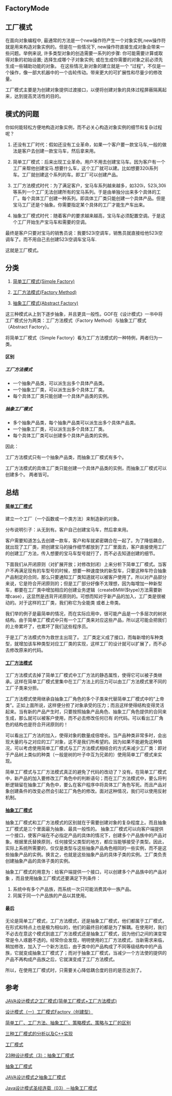 ## FactoryMode

## 工厂模式

在面向对象编程中, 最通常的方法是一个new操作符产生一个对象实例,new操作符就是用来构造对象实例的。但是在一些情况下, new操作符直接生成对象会带来一些问题。举例来说, 许多类型对象的创造需要一系列的步骤: 你可能需要计算或取得对象的初始设置; 选择生成哪个子对象实例; 或在生成你需要的对象之前必须先生成一些辅助功能的对象。 在这些情况,新对象的建立就是一个 “过程”，不仅是一个操作，像一部大机器中的一个齿轮传动。带来更大的可扩展性和尽量少的修改量。

工厂模式主要是为创建对象提供过渡接口，以便将创建对象的具体过程屏蔽隔离起来，达到提高灵活性的目的。 

## 模式的问题
你如何能轻松方便地构造对象实例，而不必关心构造对象实例的细节和复杂过程呢？

1. 还没有工厂时代：假如还没有工业革命，如果一个客户要一款宝马车,一般的做法是客户去创建一款宝马车，然后拿来用。

2. 简单工厂模式：后来出现工业革命。用户不用去创建宝马车。因为客户有一个工厂来帮他创建宝马.想要什么车，这个工厂就可以建。比如想要320i系列车。工厂就创建这个系列的车。即工厂可以创建产品。

3. 工厂方法模式时代：为了满足客户，宝马车系列越来越多，如320i，523i,30li等系列一个工厂无法创建所有的宝马系列。于是由单独分出来多个具体的工厂。每个具体工厂创建一种系列。即具体工厂类只能创建一个具体产品。但是宝马工厂还是个抽象。你需要指定某个具体的工厂才能生产车出来。

5. 抽象工厂模式时代：随着客户的要求越来越高，宝马车必须配置空调。于是这个工厂开始生产宝马车和需要的空调。

最终是客户只要对宝马的销售员说：我要523i空调车，销售员就直接给他523i空调车了。而不用自己去创建523i空调车宝马车.

这就是工厂模式。

## 分类

1. [简单工厂模式(Simple Factory)](https://github.com/detector-m/IOS-DesignMode/blob/master/IOS_DesignMode_Demo/IOS_DesignMode_Demo/IOS_SimpleFactoryMode/IOS_SimpleFactoryMode_README.md)

2. [工厂方法模式(Factory Method)](https://github.com/detector-m/IOS-DesignMode/blob/master/IOS_DesignMode_Demo/IOS_DesignMode_Demo/IOS_FactoryMethodMode/IOS_FactoryMethodMode_README.md)

3. [抽象工厂模式(Abstract Factory)](https://github.com/detector-m/IOS-DesignMode/blob/master/IOS_DesignMode_Demo/IOS_DesignMode_Demo/IOS_AbstractFactoryMode/IOS_AbstractFactoryMode_README.md)

这三种模式从上到下逐步抽象，并且更具一般性。GOF在《设计模式》一书中将工厂模式分为两类：工厂方法模式（Factory Method）与抽象工厂模式（Abstract Factory）。

将简单工厂模式（Simple Factory）看为工厂方法模式的一种特例，两者归为一类。 

#### 区别

##### 工厂方法模式

* 一个抽象产品类，可以派生出多个具体产品类。
* 一个抽象工厂类，可以派生出多个具体工厂类。
* 每个具体工厂类只能创建一个具体产品类的实例。

##### 抽象工厂模式

* 多个抽象产品类，每个抽象产品类可以派生出多个具体产品类。   
* 一个抽象工厂类，可以派生出多个具体工厂类。   
* 每个具体工厂类可以创建多个具体产品类的实例。

因此：

工厂方法模式只有一个抽象产品类，而抽象工厂模式有多个。   

工厂方法模式的具体工厂类只能创建一个具体产品类的实例，而抽象工厂模式可以创建多个。
两者皆可。 

## 总结

#### [简单工厂模式](https://github.com/detector-m/IOS-DesignMode/blob/master/IOS_DesignMode_Demo/IOS_DesignMode_Demo/IOS_SimpleFactoryMode/IOS_SimpleFactoryMode_README.md)

建立一个工厂（一个函数或一个类方法）来制造新的对象。

分布说明引子：从无到有。客户自己创建宝马车，然后拿来用。

客户需要知道怎么去创建一款车，客户和车就紧密耦合在一起了。为了降低耦合，就出现了工厂类，把创建宝马的操作细节都放到了工厂里面去，客户直接使用工厂的创建工厂方法，传入想要的宝马车型号就行了，而不必去知道创建的细节。

下面我们从开闭原则（对扩展开放；对修改封闭）上来分析下简单工厂模式。当客户不再满足现有的车型号的时候，想要一种速度快的新型车，只要这种车符合抽象产品制定的合同，那么只要通知工厂类知道就可以被客户使用了。所以对产品部分来说，它是符合开闭原则的；但是工厂部分好像不太理想，因为每增加一种新型车，都要在工厂类中增加相应的创建业务逻辑（createBMW($type)方法需要新增case），这显然是违背开闭原则的。可想而知对于新产品的加入，工厂类是很被动的。对于这样的工厂类，我们称它为全能类 或者上帝类。 
        
我们举的例子是最简单的情况，而在实际应用中，很可能产品是一个多层次的树状结构。由于简单工厂模式中只有一个工厂类来对应这些产品，所以这可能会把我们的上帝累坏了，也累坏了我们这些程序员。

于是工厂方法模式作为救世主出现了。 工厂类定义成了接口，而每新增的车种类型，就增加该车种类型对应工厂类的实现，这样工厂的设计就可以扩展了，而不必去修改原来的代码。

#### [工厂方法模式](https://github.com/detector-m/IOS-DesignMode/blob/master/IOS_DesignMode_Demo/IOS_DesignMode_Demo/IOS_FactoryMethodMode/IOS_FactoryMethodMode_README.md)

工厂方法模式去掉了简单工厂模式中工厂方法的静态属性，使得它可以被子类继承。这样在简单工厂模式里集中在工厂方法上的压力可以由工厂方法模式里不同的工厂子类来分担。

工厂方法模式使用继承自抽象工厂角色的多个子类来代替简单工厂模式中的“上帝类”。正如上面所说，这样便分担了对象承受的压力；而且这样使得结构变得灵活起来。当有新的产品产生时，只要按照抽象产品角色、抽象工厂角色提供的合同来生成，那么就可以被客户使用，而不必去修改任何已有 的代码。可以看出工厂角色的结构也是符合开闭原则的！

可以看出工厂方法的加入，使得对象的数量成倍增长。当产品种类非常多时，会出现大量的与之对应的工厂对象，这不是我们所希望的。因为如果不能避免这种情况，可以考虑使用简单工厂模式与工厂方法模式相结合的方式来减少工厂类：即对于产品树上类似的种类（一般是树的叶子中互为兄弟的）使用简单工厂模式来实现。

简单工厂模式与工厂方法模式真正的避免了代码的改动了？没有。在简单工厂模式中，新产品的加入要修改工厂角色中的判断语句；而在工厂方法模式中，要么将判 断逻辑留在抽象工厂角色中，要么在客户程序中将具体工厂角色写死。而且产品对象创建条件的改变必然会引起工厂角色的修改。面对这种情况，我们可以使用反射机制。

#### [抽象工厂模式](https://github.com/detector-m/IOS-DesignMode/blob/master/IOS_DesignMode_Demo/IOS_DesignMode_Demo/IOS_AbstractFactoryMode/IOS_AbstractFactoryMode_README.md)

抽象工厂模式和工厂方法模式的区别就在于需要创建对象的复杂程度上。而且抽象工厂模式是三个里面最为抽象、最具一般性的。 抽象工厂模式可以向客户端提供一个接口，使客户端在不必指定产品的具体的情况下，创建多个产品族中的产品对象。根据里氏替换原则，任何接受父类型的地方，都应当能够接受子类型。因此，实际上系统所需要的，仅仅是类型与这些抽象产品角色相同的一些实例，而不是这些抽象产品的实例。换言之，也就是这些抽象产品的具体子类的实例。工厂类负责创建抽象产品的具体子类的实例。

抽象工厂模式的用意为：给客户端提供一个接口，可以创建多个产品族中的产品对象 ，而且使用抽象工厂模式还要满足下列条件：

1. 系统中有多个产品族，而系统一次只可能消费其中一族产品。 
2. 同属于同一个产品族的产品以其使用。

#### 最后

无论是简单工厂模式，工厂方法模式，还是抽象工厂模式，他们都属于工厂模式，在形式和特点上也是极为相似的，他们的最终目的都是为了解耦。在使用时，我们不必去在意这个模式到底工厂方法模式还是抽象工厂模式，因为他们之间的演变常常是令人琢磨不透的。经常你会发现，明明使用的工厂方法模式，当新需求来临，稍加修改，加入了一个新方法后，由于类中的产品构成了不同等级结构中的产品族，它就变成抽象工厂模式了；而对于抽象工厂模式，当减少一个方法使的提供的产品不再构成产品族之后，它就演变成了工厂方法模式。

所以，在使用工厂模式时，只需要关心降低耦合度的目的是否达到了。

## 参考

[JAVA设计模式之工厂模式(简单工厂模式+工厂方法模式)](https://blog.csdn.net/jason0539/article/details/23020989)

[设计模式（一）工厂模式Factory（创建型）](https://blog.csdn.net/hguisu/article/details/7505909)

[简单工厂、工厂方法、抽象工厂、策略模式、策略与工厂的区别](https://www.cnblogs.com/zhangchenliang/p/3700820.html)

[三种工厂模式的分析以及C++实现](https://www.cnblogs.com/cxjchen/p/3143633.html)

[工厂模式](https://baike.baidu.com/item/%E5%B7%A5%E5%8E%82%E6%A8%A1%E5%BC%8F/9852061?fr=aladdin)

[23种设计模式（3）：抽象工厂模式](https://blog.csdn.net/zhengzhb/article/details/7359385)

[抽象工厂模式](https://baike.baidu.com/item/%E6%8A%BD%E8%B1%A1%E5%B7%A5%E5%8E%82%E6%A8%A1%E5%BC%8F/2361182?fr=aladdin)

[JAVA设计模式之抽象工厂模式](https://blog.csdn.net/jason0539/article/details/44976775)

[Java设计模式圣经连载（03）－抽象工厂模式](http://blog.51cto.com/lavasoft/11674)
